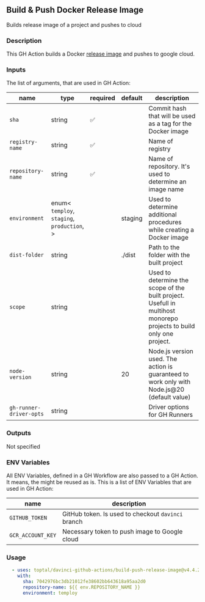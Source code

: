 ## Build & Push Docker Release Image

Builds release image of a project and pushes to cloud

### Description

This GH Action builds a Docker [release image](https://github.com/toptal/davinci/blob/master/packages/ci/src/configs/docker/Dockerfile.gha-deploy) and pushes to google cloud.

### Inputs

The list of arguments, that are used in GH Action:

| name                    | type                                                        | required | default | description                                                                                                         |
| ----------------------- | ----------------------------------------------------------- | -------- | ------- | ------------------------------------------------------------------------------------------------------------------- |
| `sha`                   | string                                                      | ✅        |         | Commit hash that will be used as a tag for the Docker image                                                         |
| `registry-name`         | string                                                      | ✅        |         | Name of registry                                                                                                    |
| `repository-name`       | string                                                      | ✅        |         | Name of repository. It's used to determine an image name                                                            |
| `environment`           | enum<<br/>`temploy`,<br/>`staging`,<br/>`production`,<br/>> |          | staging | Used to determine additional procedures while creating a Docker image                                               |
| `dist-folder`           | string                                                      |          | ./dist  | Path to the folder with the built project                                                                           |
| `scope`                 | string                                                      |          |         | Used to determine the scope of the built project. Usefull in multihost monorepo projects to build only one project. |
| `node-version`          | string                                                      |          | 20      | Node.js version used. The action is guaranteed to work only with Node.js@20 (default value)                         |
| `gh-runner-driver-opts` | string                                                      |          |         | Driver options for GH Runners                                                                                       |

### Outputs

Not specified

### ENV Variables

All ENV Variables, defined in a GH Workflow are also passed to a GH Action. It means, the might be reused as is.
This is a list of ENV Variables that are used in GH Action:

| name              | description                                        |
| ----------------- | -------------------------------------------------- |
| `GITHUB_TOKEN`    | GitHub token. Is used to checkout `davinci` branch |
| `GCR_ACCOUNT_KEY` | Necessary token to push image to Google cloud      |

### Usage

```yaml
  - uses: toptal/davinci-github-actions/build-push-release-image@v4.4.2
    with:
      sha: 7042976bc3db21012fe38602bb643618a95aa2d0
      repository-name: ${{ env.REPOSITORY_NAME }}
      environment: temploy
```
